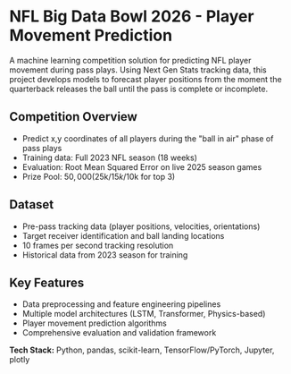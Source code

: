 # NFL Big Data Bowl 2026 - Player Movement Prediction

A machine learning competition solution for predicting NFL player movement during pass plays. Using Next Gen Stats tracking data, this project develops models to forecast player positions from the moment the quarterback releases the ball until the pass is complete or incomplete.

## Competition Overview

- Predict x,y coordinates of all players during the "ball in air" phase of pass plays
- Training data: Full 2023 NFL season (18 weeks)
- Evaluation: Root Mean Squared Error on live 2025 season games
- Prize Pool: $50,000 ($25k/$15k/$10k for top 3)

## Dataset

- Pre-pass tracking data (player positions, velocities, orientations)
- Target receiver identification and ball landing locations
- 10 frames per second tracking resolution
- Historical data from 2023 season for training

## Key Features

- Data preprocessing and feature engineering pipelines
- Multiple model architectures (LSTM, Transformer, Physics-based)
- Player movement prediction algorithms
- Comprehensive evaluation and validation framework

**Tech Stack:** Python, pandas, scikit-learn, TensorFlow/PyTorch, Jupyter, plotly
